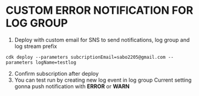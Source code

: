 # CUSTOM ERROR NOTIFICATION FOR LOG GROUP
1. Deploy with custom email for SNS to send notifications, log group and log stream prefix
```
cdk deploy --parameters subcriptionEmail=sabo2205@gmail.com --parameters logName=testlog
```
2. Confirm subscription after deploy
3. You can test run by creating new log event in log group
Current setting gonna push notification with **ERROR** or **WARN**